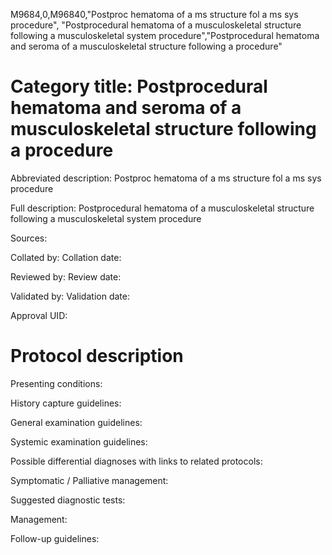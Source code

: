M9684,0,M96840,"Postproc hematoma of a ms structure fol a ms sys procedure", "Postprocedural hematoma of a musculoskeletal structure following a musculoskeletal system procedure","Postprocedural hematoma and seroma of a musculoskeletal structure following a procedure"
# Category title: Postprocedural hematoma and seroma of a musculoskeletal structure following a procedure

Abbreviated description: Postproc hematoma of a ms structure fol a ms sys procedure

Full description: Postprocedural hematoma of a musculoskeletal structure following a musculoskeletal system procedure

Sources:

Collated by:
Collation date:

Reviewed by:
Review date:

Validated by:
Validation date:

Approval UID:

# Protocol description

Presenting conditions:

History capture guidelines:

General examination guidelines:

Systemic examination guidelines:

Possible differential diagnoses with links to related protocols:

Symptomatic / Palliative management:

Suggested diagnostic tests:

Management:

Follow-up guidelines:
